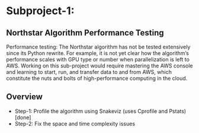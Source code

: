# Subproject-1:

## Northstar Algorithm Performance Testing

Performance testing: The Northstar algorithm has not be tested extensively since its Python rewrite. For example, it is not yet clear how the algorithm’s performance scales with GPU type or number when parallelization is left to AWS. Working on this sub-project would require mastering the AWS console and learning to start, run, and transfer data to and from AWS, which constitute the nuts and bolts of high-performance computing in the cloud.

## Overview

- Step-1: Profile the algorithm using Snakeviz (uses Cprofile and Pstats) [done]
- Step-2: Fix the space and time complexity issues 
